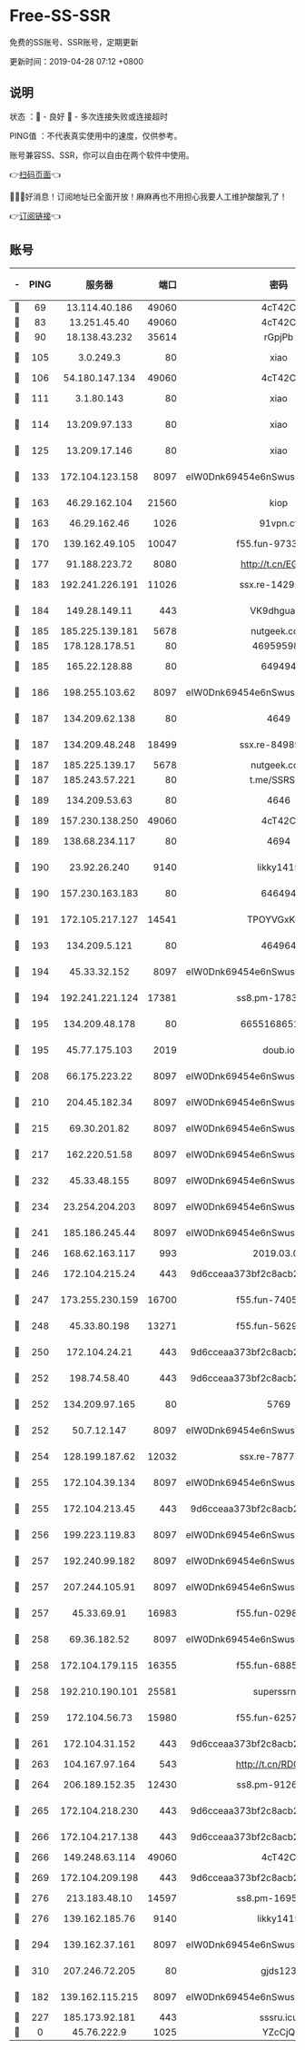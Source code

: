 # Free-SS-SSR

免费的SS账号、SSR账号，定期更新

更新时间：2019-04-28 07:12 +0800

## 说明

状态     ：🙂 - 良好 🙁 - 多次连接失败或连接超时

PING值   ：不代表真实使用中的速度，仅供参考。

账号兼容SS、SSR，你可以自由在两个软件中使用。

👉[扫码页面](https://liesauer.github.io/Free-SS-SSR/)👈

🎉🎉🎉好消息！订阅地址已全面开放！麻麻再也不用担心我要人工维护酸酸乳了！

👉[订阅链接](https://www.liesauer.net/yogurt/subscribe?ACCESS_TOKEN=DAYxR3mMaZAsaqUb)👈

## 账号

|-|PING|服务器|端口|密码|加密方式|区域|
|:----:|:----:|:-----:|-----:|:----:|:----:|:----:|
|🙂|69|13.114.40.186|49060|4cT42C|chacha20|JP|
|🙂|83|13.251.45.40|49060|4cT42C|chacha20|SG|
|🙂|90|18.138.43.232|35614|rGpjPb|rc4-md5|SG|
|🙂|105|3.0.249.3|80|xiao|aes-128-ctr|SG|
|🙂|106|54.180.147.134|49060|4cT42C|chacha20|KR|
|🙂|111|3.1.80.143|80|xiao|aes-128-ctr|SG|
|🙂|114|13.209.97.133|80|xiao|aes-128-ctr|KR|
|🙂|125|13.209.17.146|80|xiao|aes-128-ctr|KR|
|🙂|133|172.104.123.158|8097|eIW0Dnk69454e6nSwuspv9DmS201tQ0D|aes-256-cfb|JP|
|🙂|163|46.29.162.104|21560|kiop|aes-128-ctr|RU|
|🙂|163|46.29.162.46|1026|91vpn.cf|rc4-md5|RU|
|🙂|170|139.162.49.105|10047|f55.fun-97330264|aes-256-cfb|SG|
|🙂|177|91.188.223.72|8080|http://t.cn/EGJIyrl|rc4-md5|RU|
|🙂|183|192.241.226.191|11026|ssx.re-14295921|aes-256-cfb|US|
|🙂|184|149.28.149.11|443|VK9dhgualsL|aes-256-cfb|SG|
|🙂|185|185.225.139.181|5678|nutgeek.com|rc4-md5|US|
|🙂|185|178.128.178.51|80|469595985|chacha20|US|
|🙂|185|165.22.128.88|80|649494|aes-256-cfb|US|
|🙂|186|198.255.103.62|8097|eIW0Dnk69454e6nSwuspv9DmS201tQ0D|aes-256-cfb|US|
|🙂|187|134.209.62.138|80|4649|aes-256-cfb|US|
|🙂|187|134.209.48.248|18499|ssx.re-84989340|aes-256-cfb|US|
|🙂|187|185.225.139.17|5678|nutgeek.com|rc4-md5|US|
|🙂|187|185.243.57.221|80|t.me/SSRSUB|rc4-md5|US|
|🙂|189|134.209.53.63|80|4646|aes-256-cfb|US|
|🙂|189|157.230.138.250|49060|4cT42C|chacha20|US|
|🙂|189|138.68.234.117|80|4694|aes-256-cfb|US|
|🙂|190|23.92.26.240|9140|likky1415|aes-256-cfb|US|
|🙂|190|157.230.163.183|80|646494|aes-256-cfb|US|
|🙂|191|172.105.217.127|14541|TPOYVGxKglpi|aes-256-cfb|JP|
|🙂|193|134.209.5.121|80|464964|aes-256-cfb|US|
|🙂|194|45.33.32.152|8097|eIW0Dnk69454e6nSwuspv9DmS201tQ0D|aes-256-cfb|US|
|🙂|194|192.241.221.124|17381|ss8.pm-17837831|aes-256-cfb|US|
|🙂|195|134.209.48.178|80|6655168651651|aes-256-cfb|US|
|🙂|195|45.77.175.103|2019|doub.io|aes-128-ctr|SG|
|🙂|208|66.175.223.22|8097|eIW0Dnk69454e6nSwuspv9DmS201tQ0D|aes-256-cfb|US|
|🙂|210|204.45.182.34|8097|eIW0Dnk69454e6nSwuspv9DmS201tQ0D|aes-256-cfb|US|
|🙂|215|69.30.201.82|8097|eIW0Dnk69454e6nSwuspv9DmS201tQ0D|aes-256-cfb|US|
|🙂|217|162.220.51.58|8097|eIW0Dnk69454e6nSwuspv9DmS201tQ0D|aes-256-cfb|US|
|🙂|232|45.33.48.155|8097|eIW0Dnk69454e6nSwuspv9DmS201tQ0D|aes-256-cfb|US|
|🙂|234|23.254.204.203|8097|eIW0Dnk69454e6nSwuspv9DmS201tQ0D|aes-256-cfb|US|
|🙂|241|185.186.245.44|8097|eIW0Dnk69454e6nSwuspv9DmS201tQ0D|aes-256-cfb|NL|
|🙂|246|168.62.163.117|993|2019.03.07|rc4-md5|US|
|🙂|246|172.104.215.24|443|9d6cceaa373bf2c8acb22e60b6a58be6|aes-256-cfb|US|
|🙂|247|173.255.230.159|16700|f55.fun-74058687|aes-256-cfb|US|
|🙂|248|45.33.80.198|13271|f55.fun-56298664|aes-256-cfb|US|
|🙂|250|172.104.24.21|443|9d6cceaa373bf2c8acb22e60b6a58be6|aes-256-cfb|US|
|🙂|252|198.74.58.40|443|9d6cceaa373bf2c8acb22e60b6a58be6|aes-256-cfb|US|
|🙂|252|134.209.97.165|80|5769|aes-256-cfb|SG|
|🙂|252|50.7.12.147|8097|eIW0Dnk69454e6nSwuspv9DmS201tQ0D|aes-256-cfb|BR|
|🙂|254|128.199.187.62|12032|ssx.re-78777412|aes-256-cfb|SG|
|🙂|255|172.104.39.134|8097|eIW0Dnk69454e6nSwuspv9DmS201tQ0D|aes-256-cfb|SG|
|🙂|255|172.104.213.45|443|9d6cceaa373bf2c8acb22e60b6a58be6|aes-256-cfb|US|
|🙂|256|199.223.119.83|8097|eIW0Dnk69454e6nSwuspv9DmS201tQ0D|aes-256-cfb|US|
|🙂|257|192.240.99.182|8097|eIW0Dnk69454e6nSwuspv9DmS201tQ0D|aes-256-cfb|US|
|🙂|257|207.244.105.91|8097|eIW0Dnk69454e6nSwuspv9DmS201tQ0D|aes-256-cfb|US|
|🙂|257|45.33.69.91|16983|f55.fun-02989986|aes-256-cfb|US|
|🙂|258|69.36.182.52|8097|eIW0Dnk69454e6nSwuspv9DmS201tQ0D|aes-256-cfb|US|
|🙂|258|172.104.179.115|16355|f55.fun-68858969|aes-256-cfb|SG|
|🙂|258|192.210.190.101|25581|superssrnet|aes-256-cfb|US|
|🙂|259|172.104.56.73|15980|f55.fun-62579507|aes-256-cfb|SG|
|🙂|261|172.104.31.152|443|9d6cceaa373bf2c8acb22e60b6a58be6|aes-256-cfb|US|
|🙂|263|104.167.97.164|543|http://t.cn/RD0D7sx|rc4-md5|CA|
|🙂|264|206.189.152.35|12430|ss8.pm-91266424|aes-256-cfb|SG|
|🙂|265|172.104.218.230|443|9d6cceaa373bf2c8acb22e60b6a58be6|aes-256-cfb|US|
|🙂|266|172.104.217.138|443|9d6cceaa373bf2c8acb22e60b6a58be6|aes-256-cfb|US|
|🙂|266|149.248.63.114|49060|4cT42C|chacha20|CA|
|🙂|269|172.104.209.198|443|9d6cceaa373bf2c8acb22e60b6a58be6|aes-256-cfb|US|
|🙂|276|213.183.48.10|14597|ss8.pm-16950622|rc4-md5|RU|
|🙂|276|139.162.185.76|9140|likky1415|aes-256-cfb|DE|
|🙂|294|139.162.37.161|8097|eIW0Dnk69454e6nSwuspv9DmS201tQ0D|aes-256-cfb|SG|
|🙂|310|207.246.72.205|80|gjds123|aes-256-cfb|US|
|🙂|182|139.162.115.215|8097|eIW0Dnk69454e6nSwuspv9DmS201tQ0D|aes-256-cfb|JP|
|🙂|227|185.173.92.181|443|sssru.icu|rc4-md5|RU|
|🙁|0|45.76.222.9|1025|YZcCjQ|rc4-md5|JP|
